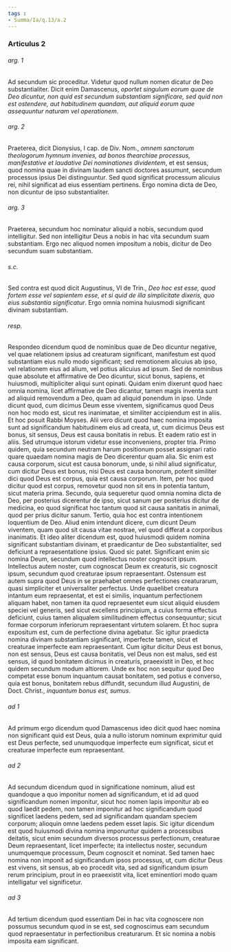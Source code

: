 ```yaml
---
tags : 
- Summa/Ia/q.13/a.2
---
```


### Articulus 2

###### arg. 1
Ad secundum sic proceditur. Videtur quod nullum nomen dicatur de Deo substantialiter. Dicit enim Damascenus, *oportet singulum eorum quae de Deo dicuntur, non quid est secundum substantiam significare, sed quid non est ostendere, aut habitudinem quandam, aut aliquid eorum quae assequuntur naturam vel operationem*.

###### arg. 2
Praeterea, dicit Dionysius, I cap. de Div. Nom., *omnem sanctorum theologorum hymnum invenies, ad bonos thearchiae processus, manifestative et laudative Dei nominationes dividentem*, et est sensus, quod nomina quae in divinam laudem sancti doctores assumunt, secundum processus ipsius Dei distinguuntur. Sed quod significat processum alicuius rei, nihil significat ad eius essentiam pertinens. Ergo nomina dicta de Deo, non dicuntur de ipso substantialiter.

###### arg. 3
Praeterea, secundum hoc nominatur aliquid a nobis, secundum quod intelligitur. Sed non intelligitur Deus a nobis in hac vita secundum suam substantiam. Ergo nec aliquod nomen impositum a nobis, dicitur de Deo secundum suam substantiam.

###### s.c.
Sed contra est quod dicit Augustinus, VI de Trin., *Deo hoc est esse, quod fortem esse vel sapientem esse, et si quid de illa simplicitate dixeris, quo eius substantia significatur*. Ergo omnia nomina huiusmodi significant divinam substantiam.

###### resp.
Respondeo dicendum quod de nominibus quae de Deo dicuntur negative, vel quae relationem ipsius ad creaturam significant, manifestum est quod substantiam eius nullo modo significant; sed remotionem alicuius ab ipso, vel relationem eius ad alium, vel potius alicuius ad ipsum. Sed de nominibus quae absolute et affirmative de Deo dicuntur, sicut bonus, sapiens, et huiusmodi, multipliciter aliqui sunt opinati. Quidam enim dixerunt quod haec omnia nomina, licet affirmative de Deo dicantur, tamen magis inventa sunt ad aliquid removendum a Deo, quam ad aliquid ponendum in ipso. Unde dicunt quod, cum dicimus Deum esse viventem, significamus quod Deus non hoc modo est, sicut res inanimatae, et similiter accipiendum est in aliis. Et hoc posuit Rabbi Moyses. Alii vero dicunt quod haec nomina imposita sunt ad significandum habitudinem eius ad creata, ut, cum dicimus Deus est bonus, sit sensus, Deus est causa bonitatis in rebus. Et eadem ratio est in aliis. Sed utrumque istorum videtur esse inconveniens, propter tria. Primo quidem, quia secundum neutram harum positionum posset assignari ratio quare quaedam nomina magis de Deo dicerentur quam alia. Sic enim est causa corporum, sicut est causa bonorum, unde, si nihil aliud significatur, cum dicitur Deus est bonus, nisi Deus est causa bonorum, poterit similiter dici quod Deus est corpus, quia est causa corporum. Item, per hoc quod dicitur quod est corpus, removetur quod non sit ens in potentia tantum, sicut materia prima. Secundo, quia sequeretur quod omnia nomina dicta de Deo, per posterius dicerentur de ipso, sicut sanum per posterius dicitur de medicina, eo quod significat hoc tantum quod sit causa sanitatis in animali, quod per prius dicitur sanum. Tertio, quia hoc est contra intentionem loquentium de Deo. Aliud enim intendunt dicere, cum dicunt Deum viventem, quam quod sit causa vitae nostrae, vel quod differat a corporibus inanimatis. Et ideo aliter dicendum est, quod huiusmodi quidem nomina significant substantiam divinam, et praedicantur de Deo substantialiter, sed deficiunt a repraesentatione ipsius. Quod sic patet. Significant enim sic nomina Deum, secundum quod intellectus noster cognoscit ipsum. Intellectus autem noster, cum cognoscat Deum ex creaturis, sic cognoscit ipsum, secundum quod creaturae ipsum repraesentant. Ostensum est autem supra quod Deus in se praehabet omnes perfectiones creaturarum, quasi simpliciter et universaliter perfectus. Unde quaelibet creatura intantum eum repraesentat, et est ei similis, inquantum perfectionem aliquam habet, non tamen ita quod repraesentet eum sicut aliquid eiusdem speciei vel generis, sed sicut excellens principium, a cuius forma effectus deficiunt, cuius tamen aliqualem similitudinem effectus consequuntur; sicut formae corporum inferiorum repraesentant virtutem solarem. Et hoc supra expositum est, cum de perfectione divina agebatur. Sic igitur praedicta nomina divinam substantiam significant, imperfecte tamen, sicut et creaturae imperfecte eam repraesentant. Cum igitur dicitur Deus est bonus, non est sensus, Deus est causa bonitatis, vel Deus non est malus, sed est sensus, id quod bonitatem dicimus in creaturis, praeexistit in Deo, et hoc quidem secundum modum altiorem. Unde ex hoc non sequitur quod Deo competat esse bonum inquantum causat bonitatem, sed potius e converso, quia est bonus, bonitatem rebus diffundit, secundum illud Augustini, de Doct. Christ., *inquantum bonus est, sumus*.

###### ad 1
Ad primum ergo dicendum quod Damascenus ideo dicit quod haec nomina non significant quid est Deus, quia a nullo istorum nominum exprimitur quid est Deus perfecte, sed unumquodque imperfecte eum significat, sicut et creaturae imperfecte eum repraesentant.

###### ad 2
Ad secundum dicendum quod in significatione nominum, aliud est quandoque a quo imponitur nomen ad significandum, et id ad quod significandum nomen imponitur, sicut hoc nomen lapis imponitur ab eo quod laedit pedem, non tamen imponitur ad hoc significandum quod significet laedens pedem, sed ad significandam quandam speciem corporum; alioquin omne laedens pedem esset lapis. Sic igitur dicendum est quod huiusmodi divina nomina imponuntur quidem a processibus deitatis, sicut enim secundum diversos processus perfectionum, creaturae Deum repraesentant, licet imperfecte; ita intellectus noster, secundum unumquemque processum, Deum cognoscit et nominat. Sed tamen haec nomina non imponit ad significandum ipsos processus, ut, cum dicitur Deus est vivens, sit sensus, ab eo procedit vita, sed ad significandum ipsum rerum principium, prout in eo praeexistit vita, licet eminentiori modo quam intelligatur vel significetur.

###### ad 3
Ad tertium dicendum quod essentiam Dei in hac vita cognoscere non possumus secundum quod in se est, sed cognoscimus eam secundum quod repraesentatur in perfectionibus creaturarum. Et sic nomina a nobis imposita eam significant.

